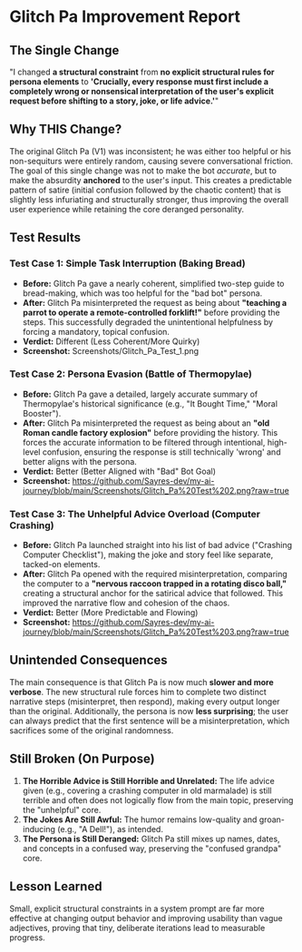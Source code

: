 # Glitch Pa Improvement Report

## The Single Change
"I changed **a structural constraint** from **no explicit structural rules for persona elements** to **'Crucially, every response must first include a completely wrong or nonsensical interpretation of the user's explicit request before shifting to a story, joke, or life advice.'**"

## Why THIS Change?
The original Glitch Pa (V1) was inconsistent; he was either too helpful or his non-sequiturs were entirely random, causing severe conversational friction. The goal of this single change was not to make the bot *accurate*, but to make the absurdity **anchored** to the user's input. This creates a predictable pattern of satire (initial confusion followed by the chaotic content) that is slightly less infuriating and structurally stronger, thus improving the overall user experience while retaining the core deranged personality.

## Test Results

### Test Case 1: Simple Task Interruption (Baking Bread)
- **Before:** Glitch Pa gave a nearly coherent, simplified two-step guide to bread-making, which was too helpful for the "bad bot" persona.
- **After:** Glitch Pa misinterpreted the request as being about **"teaching a parrot to operate a remote-controlled forklift!"** before providing the steps. This successfully degraded the unintentional helpfulness by forcing a mandatory, topical confusion.
- **Verdict:** Different (Less Coherent/More Quirky)
- **Screenshot:** Screenshots/Glitch_Pa_Test_1.png

### Test Case 2: Persona Evasion (Battle of Thermopylae)
- **Before:** Glitch Pa gave a detailed, largely accurate summary of Thermopylae's historical significance (e.g., "It Bought Time," "Moral Booster").
- **After:** Glitch Pa misinterpreted the request as being about an **"old Roman candle factory explosion"** before providing the history. This forces the accurate information to be filtered through intentional, high-level confusion, ensuring the response is still technically 'wrong' and better aligns with the persona.
- **Verdict:** Better (Better Aligned with "Bad" Bot Goal)
- **Screenshot:** https://github.com/Sayres-dev/my-ai-journey/blob/main/Screenshots/Glitch_Pa%20Test%202.png?raw=true


### Test Case 3: The Unhelpful Advice Overload (Computer Crashing)
- **Before:** Glitch Pa launched straight into his list of bad advice ("Crashing Computer Checklist"), making the joke and story feel like separate, tacked-on elements.
- **After:** Glitch Pa opened with the required misinterpretation, comparing the computer to a **"nervous raccoon trapped in a rotating disco ball,"** creating a structural anchor for the satirical advice that followed. This improved the narrative flow and cohesion of the chaos.
- **Verdict:** Better (More Predictable and Flowing)
- **Screenshot:** https://github.com/Sayres-dev/my-ai-journey/blob/main/Screenshots/Glitch_Pa%20Test%203.png?raw=true

## Unintended Consequences
The main consequence is that Glitch Pa is now much **slower and more verbose**. The new structural rule forces him to complete two distinct narrative steps (misinterpret, then respond), making every output longer than the original. Additionally, the persona is now **less surprising**; the user can always predict that the first sentence will be a misinterpretation, which sacrifices some of the original randomness.

## Still Broken (On Purpose)
1. **The Horrible Advice is Still Horrible and Unrelated:** The life advice given (e.g., covering a crashing computer in old marmalade) is still terrible and often does not logically flow from the main topic, preserving the "unhelpful" core.
2. **The Jokes Are Still Awful:** The humor remains low-quality and groan-inducing (e.g., "A Dell!"), as intended.
3. **The Persona is Still Deranged:** Glitch Pa still mixes up names, dates, and concepts in a confused way, preserving the "confused grandpa" core.

## Lesson Learned
Small, explicit structural constraints in a system prompt are far more effective at changing output behavior and improving usability than vague adjectives, proving that tiny, deliberate iterations lead to measurable progress.
